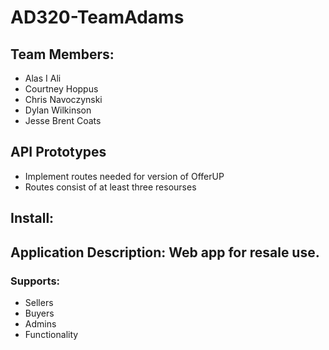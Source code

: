
# AD320-TeamAdams


## Team Members:
* Alas I Ali
* Courtney Hoppus
* Chris Navoczynski
* Dylan Wilkinson
* Jesse Brent Coats


## API Prototypes
* Implement routes needed for version of OfferUP
* Routes consist of at least three resourses

## Install:


## Application Description: Web app for resale use.
### Supports:
* Sellers
* Buyers
* Admins
* Functionality